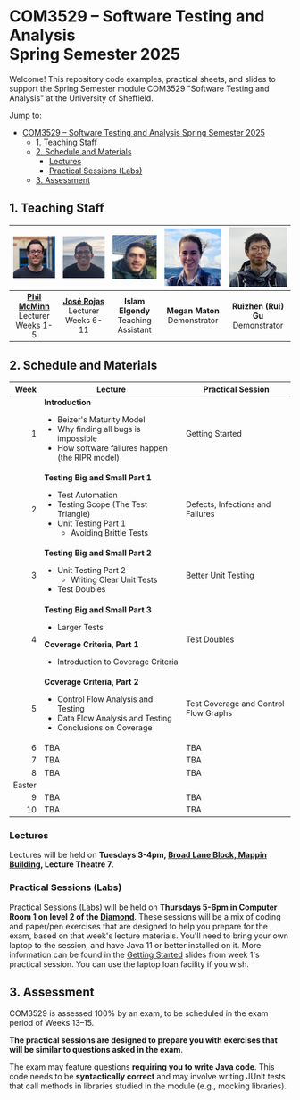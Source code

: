 # COM3529 – Software Testing and Analysis <br /> Spring Semester 2025

Welcome! This repository code examples, practical sheets, and slides to support the Spring Semester module COM3529 "Software Testing and Analysis" at the University of Sheffield.

Jump to:
- [COM3529 – Software Testing and Analysis Spring Semester 2025](#com3529-software-testing-and-analysis--spring-semester-2025)
  - [1. Teaching Staff](#1-teaching-staff)
  - [2. Schedule and Materials](#2-schedule-and-materials)
    - [Lectures](#lectures)
    - [Practical Sessions (Labs)](#practical-sessions-labs)
  - [3. Assessment](#3-assessment)

## 1. Teaching Staff

  |<img src="misc/images/phil.jpg" width="150"/> | <img src="misc/images/jose.jpg" width="150"/> | <img src="misc/images/islam.jpg" width="150"/> | <img src="misc/images/megan.jpg" width="150"/> | <img src="misc/images/rui.jpg" width="150"/> |
  |:-:|:-:|:-:|:-:|:-:|
  | **[Phil McMinn](https://philmcminn.com)** <br /> Lecturer <br /> Weeks 1-5 | **[José Rojas](https://jmrojas.github.io)** <br /> Lecturer <br /> Weeks 6-11 | **Islam Elgendy** <br /> Teaching Assistant | **Megan Maton** <br /> Demonstrator | **Ruizhen (Rui) Gu** <br /> Demonstrator|

## 2. Schedule and Materials

| Week | Lecture | Practical Session |
|-:|-|-|
|1 | **Introduction**<ul><li>Beizer's Maturity Model</li><li>Why finding all bugs is impossible</li><li>How software failures happen (the RIPR model)</li></ul>| Getting Started |
|2 | **Testing Big and Small Part 1**<ul><li>Test Automation</li><li>Testing Scope (The Test Triangle)</li><li>Unit Testing Part 1<ul><li>Avoiding Brittle Tests</li></ul></li></ul> | Defects, Infections and Failures |
|3 | **Testing Big and Small Part 2**<ul><li>Unit Testing Part 2<ul><li>Writing Clear Unit Tests</li></ul><li>Test Doubles</li></ul> | Better Unit Testing |
|4 | **Testing Big and Small Part 3**<ul><li>Larger Tests</li></ul>**Coverage Criteria, Part 1**<ul><li>Introduction to Coverage Criteria</li></ul> | Test Doubles |
|5 | **Coverage Criteria, Part 2**<ul><li>Control Flow Analysis and Testing</li><li>Data Flow Analysis and Testing</li><li>Conclusions on Coverage</li></ul> | Test Coverage and Control Flow Graphs |
|6 | TBA | TBA |
|7 | TBA | TBA |
|8 | TBA | TBA |
|Easter| | |
|9 | TBA | TBA |
|10| TBA | TBA |

### Lectures

Lectures will be held on **Tuesdays 3-4pm, [Broad Lane Block, Mappin Building](https://sites.google.com/sheffield.ac.uk/pooledroomdirectory/teaching-spaces/broad-lane-block-mappin-building),  Lecture Theatre 7**.

### Practical Sessions (Labs)

Practical Sessions (Labs) will be held on **Thursdays 5-6pm in Computer Room 1 on level 2 of the [Diamond](https://www.sheffield.ac.uk/engineering/diamond-engineering/floor-plans)**. These sessions will be a mix of coding and paper/pen exercises that are designed to help you prepare for the exam, based on that week's lecture materials. You'll need to bring your own laptop to the session, and have Java 11 or better installed on it. More information can be found in the [Getting Started](week1/practical-session-background-information.pdf) slides from week 1's practical session. You can use the laptop loan facility if you wish.


## 3. Assessment

COM3529 is assessed 100% by an exam, to be scheduled in the exam period of Weeks 13&ndash;15.

**The practical sessions are designed to prepare you with exercises that will be similar to questions asked in the exam**.

The exam may feature questions **requiring you to write Java code**. This code
needs to be **syntactically correct** and may involve writing JUnit tests that
call methods in libraries studied in the module (e.g., mocking libraries).

